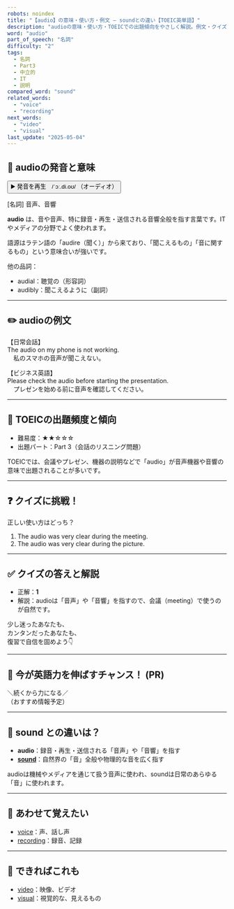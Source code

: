 ```yaml
---
robots: noindex
title: "【audio】の意味・使い方・例文 ― soundとの違い【TOEIC英単語】"
description: "audioの意味・使い方・TOEICでの出題傾向をやさしく解説。例文・クイズ付きでsoundとの違いもわかりやすく学べます。"
word: "audio"
part_of_speech: "名詞"
difficulty: "2"
tags:
  - 名詞
  - Part3
  - 中立的
  - IT
  - 説明
compared_word: "sound"
related_words:
  - "voice"
  - "recording"
next_words:
  - "video"
  - "visual"
last_update: "2025-05-04"
---
```


## 🔰 audioの発音と意味

<button class="play-audio" onclick="playTTS('audio')">
  <span class="play-audio-main">
    ▶️ 発音を再生　/ˈɔː.di.oʊ/
  </span>
  <span class="play-audio-sub">
    （オーディオ）
  </span>
</button>

[名詞] 音声、音響

**audio** は、音や音声、特に録音・再生・送信される音響全般を指す言葉です。ITやメディアの分野でよく使われます。

語源はラテン語の「audire（聞く）」から来ており、「聞こえるもの」「音に関するもの」という意味合いが強いです。

他の品詞：  
- audial：聴覚の（形容詞）
- audibly：聞こえるように（副詞）

---

## ✏️ audioの例文

【日常会話】  
The audio on my phone is not working.  
　私のスマホの音声が聞こえない。

【ビジネス英語】  
Please check the audio before starting the presentation.  
　プレゼンを始める前に音声を確認してください。

---

## 🎯 TOEICの出題頻度と傾向

- 難易度：★★☆☆☆
- 出題パート：Part 3（会話のリスニング問題）

TOEICでは、会議やプレゼン、機器の説明などで「audio」が音声機器や音響の意味で出題されることが多いです。

---

## ❓ クイズに挑戦！

正しい使い方はどっち？

1. The audio was very clear during the meeting.  
2. The audio was very clear during the picture.

---

## ✅ クイズの答えと解説

- 正解：**1**
- 解説：audioは「音声」や「音響」を指すので、会議（meeting）で使うのが自然です。

少し迷ったあなたも、  
カンタンだったあなたも、  
復習で自信を固めよう👇️

---

## 🚀 今が英語力を伸ばすチャンス！ (PR)

<div class="info-center">
＼続くから力になる／<br>  
（おすすめ情報予定）
</div>

---

## 🤔  sound との違いは？

- **audio**：録音・再生・送信される「音声」や「音響」を指す
- **[sound](/word/sound)**：自然界の「音」全般や物理的な音を広く指す

audioは機械やメディアを通じて扱う音声に使われ、soundは日常のあらゆる「音」に使われます。

---

## 🧩 あわせて覚えたい

- [voice](/word/voice)：声、話し声
- [recording](/word/recording)：録音、記録

---

## 📖 できればこれも

- [video](/word/video)：映像、ビデオ
- [visual](/word/visual)：視覚的な、見えるもの

<!-- cvid: aid11_bid33 -->
